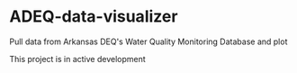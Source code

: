# ADEQ-data-visualizer
Pull data from Arkansas DEQ's Water Quality Monitoring Database and plot

This project is in active development
